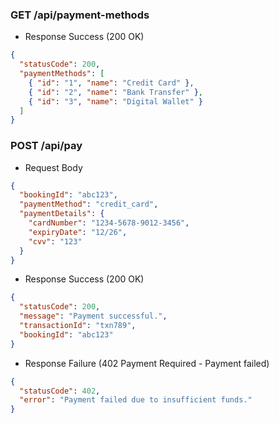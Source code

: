 ### GET /api/payment-methods
- Response Success (200 OK)
```json
{
  "statusCode": 200,
  "paymentMethods": [
    { "id": "1", "name": "Credit Card" },
    { "id": "2", "name": "Bank Transfer" },
    { "id": "3", "name": "Digital Wallet" }
  ]
}
```

### POST /api/pay
- Request Body
```json
{
  "bookingId": "abc123",
  "paymentMethod": "credit_card",
  "paymentDetails": {
    "cardNumber": "1234-5678-9012-3456",
    "expiryDate": "12/26",
    "cvv": "123"
  }
}
```

- Response Success (200 OK)
```json
{
  "statusCode": 200,
  "message": "Payment successful.",
  "transactionId": "txn789",
  "bookingId": "abc123"
}
```

- Response Failure (402 Payment Required - Payment failed)
```json
{
  "statusCode": 402,
  "error": "Payment failed due to insufficient funds."
}
```